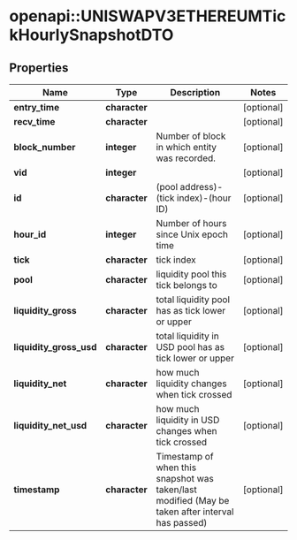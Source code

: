 # openapi::UNISWAPV3ETHEREUMTickHourlySnapshotDTO



## Properties
Name | Type | Description | Notes
------------ | ------------- | ------------- | -------------
**entry_time** | **character** |  | [optional] 
**recv_time** | **character** |  | [optional] 
**block_number** | **integer** | Number of block in which entity was recorded. | [optional] 
**vid** | **integer** |  | [optional] 
**id** | **character** | (pool address)-(tick index)-(hour ID) | [optional] 
**hour_id** | **integer** | Number of hours since Unix epoch time | [optional] 
**tick** | **character** | tick index | [optional] 
**pool** | **character** | liquidity pool this tick belongs to | [optional] 
**liquidity_gross** | **character** | total liquidity pool has as tick lower or upper | [optional] 
**liquidity_gross_usd** | **character** | total liquidity in USD pool has as tick lower or upper | [optional] 
**liquidity_net** | **character** | how much liquidity changes when tick crossed | [optional] 
**liquidity_net_usd** | **character** | how much liquidity in USD changes when tick crossed | [optional] 
**timestamp** | **character** | Timestamp of when this snapshot was taken/last modified (May be taken after interval has passed) | [optional] 


